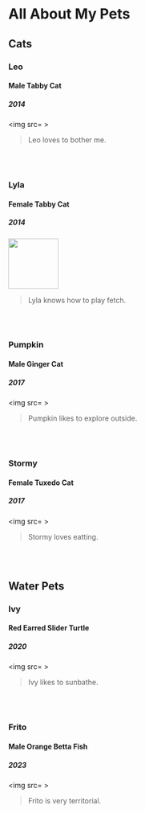 # <strong>All About My Pets</strong>
## Cats
### <strong>Leo</strong>
#### Male Tabby Cat
##### 2014
<img src= >
> Leo loves to bother me.

<br> </br>

### <strong>Lyla</strong>
#### Female Tabby Cat
##### 2014
<img src="https://github.com/luisatuipulotu/LuisaTuipulotu/assets/145697785/f455601f-ad68-4d2f-a15b-26c68139b61d" width="100"/>

> Lyla knows how to play fetch.

<br> </br>

### <strong>Pumpkin</strong>
#### Male Ginger Cat
##### 2017
<img src= >
> Pumpkin likes to explore outside.

<br> </br>

### <strong>Stormy</strong>
#### Female Tuxedo Cat
##### 2017
<img src= >
> Stormy loves eatting.

<br> </br>

## Water Pets
### <strong>Ivy</strong>
#### Red Earred Slider Turtle
##### 2020
<img src= >
> Ivy likes to sunbathe.

<br> </br>

### <strong>Frito</strong>
#### Male Orange Betta Fish
##### 2023
<img src= >
> Frito is very territorial.
